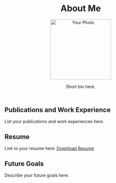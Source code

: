 <!DOCTYPE html>
<html lang="en">
<head>
    <meta charset="UTF-8">
    <meta name="viewport" content="width=device-width, initial-scale=1.0">
    <title>Pankhi Kashyap</title>
</head>
<body>
    <header>
        <h1>About Me</h1>
        <img src="photo.jpg" alt="Your Photo" width="200px">
        <p>Short bio here.</p>
    </header>
    <section>
        <h2>Publications and Work Experience</h2>
        <p>List your publications and work experiences here.</p>
    </section>
    <section>
        <h2>Resume</h2>
        <p>Link to your resume here: <a href="resume.pdf">Download Resume</a></p>
    </section>
    <section>
        <h2>Future Goals</h2>
        <p>Describe your future goals here.</p>
    </section>
</body>
</html>

